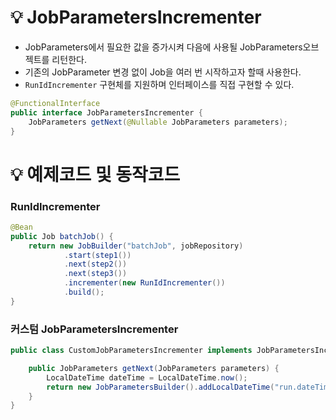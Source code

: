# 💡 JobParametersIncrementer

- JobParameters에서 필요한 값을 증가시켜 다음에 사용될 JobParameters오브젝트를 리턴한다.
- 기존의 JobParameter 변경 없이 Job을 여러 번 시작하고자 할때 사용한다.
- `RunIdIncrementer` 구현체를 지원하며 인터페이스를 직접 구현할 수 있다.

```java
@FunctionalInterface
public interface JobParametersIncrementer {
    JobParameters getNext(@Nullable JobParameters parameters);
}
```

# 💡 예제코드 및 동작코드

### RunIdIncrementer

```java
@Bean
public Job batchJob() {
    return new JobBuilder("batchJob", jobRepository)
            .start(step1())
            .next(step2())
            .next(step3())
            .incrementer(new RunIdIncrementer())
            .build();
}
```

### 커스텀 JobParametersIncrementer

```java
public class CustomJobParametersIncrementer implements JobParametersIncrementer {

    public JobParameters getNext(JobParameters parameters) {
        LocalDateTime dateTime = LocalDateTime.now();
        return new JobParametersBuilder().addLocalDateTime("run.dateTime", dateTime).toJobParameters();
    }
}
```
